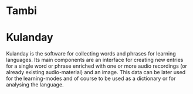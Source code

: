  <link rel="shortcut icon" type="image/x-icon" href="logo.ico">

# Tambi #

# Kulanday #

Kulanday is the software for collecting words and phrases for learning languages. Its main components are an interface for creating new entries for a single word or phrase enriched with one or more audio recordings (or already existing audio-material) and an image. This data can be later used for the learning-modes and of course to be used as a dictionary or for analysing the language.

